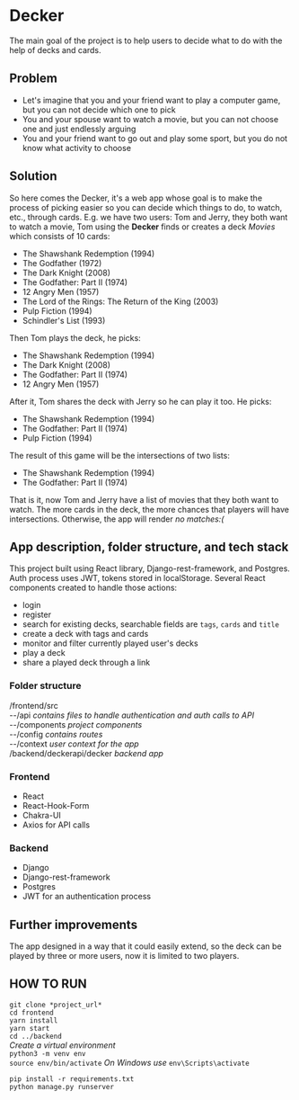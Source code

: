 
# Decker 

The main goal of the project is to help users to decide what to do with the help of decks and cards.

## Problem

* Let's imagine that you and your friend want to play a computer game, but you can not decide which one to pick
* You and your spouse want to watch a movie,
but you can not choose one and just endlessly arguing   
* You and your friend want to go out and play some sport, but you do not know what activity to choose

## Solution

So here comes the Decker,
it's a web app whose goal is to make the process of picking easier so you can decide which things to do, to watch, etc., through cards.
E.g. we have two users: Tom and Jerry,
they both want to watch a movie,
Tom using the **Decker** finds or creates a deck *Movies* which consists of 10 cards:

* The Shawshank Redemption (1994)
* The Godfather (1972)
* The Dark Knight (2008)
* The Godfather: Part II (1974)
* 12 Angry Men (1957) 
* The Lord of the Rings: The Return of the King (2003)
* Pulp Fiction (1994)
* Schindler's List (1993)

Then Tom plays the deck, he picks:

* The Shawshank Redemption (1994)
* The Dark Knight (2008)
* The Godfather: Part II (1974)
* 12 Angry Men (1957)

After it, Tom shares the deck with Jerry so he can play it too. He picks:

* The Shawshank Redemption (1994)
* The Godfather: Part II (1974)
* Pulp Fiction (1994)

The result of this game will be the intersections of two lists:

* The Shawshank Redemption (1994)
* The Godfather: Part II (1974)

That is it, now Tom and Jerry have a list of movies that they both want to watch.
The more cards in the deck, the more chances that players will have intersections.
Otherwise, the app will render *no matches:(*

## App description, folder structure, and tech stack

This project built using React library, Django-rest-framework, and Postgres. Auth process uses JWT, tokens stored in localStorage. 
Several React components created to handle those actions:

* login
* register
* search for existing decks, searchable fields are `tags`, `cards` and `title`
* create a deck with tags and cards
* monitor and filter currently played user's decks
* play a deck
* share a played deck through a link
### Folder structure
/frontend/src  
--/api *contains files to handle authentication and auth calls to API*  
--/components *project components*  
--/config *contains routes*  
--/context *user context for the app*  
/backend/deckerapi/decker *backend app*  
   
### Frontend

* React
* React-Hook-Form
* Chakra-UI
* Axios for API calls 

### Backend

* Django
* Django-rest-framework
* Postgres
* JWT for an authentication process

## Further improvements

The app designed in a way that it could easily extend, 
so the deck can be played by three or more users, now it is limited to two players. 

## HOW TO RUN

`git clone *project_url*`  
`cd frontend`   
`yarn install`  
`yarn start`  
`cd ../backend`  
*Create a virtual environment*  
`python3 -m venv env`  
`source env/bin/activate` *On Windows use* `env\Scripts\activate`

`pip install -r requirements.txt`  
`python manage.py runserver`  
